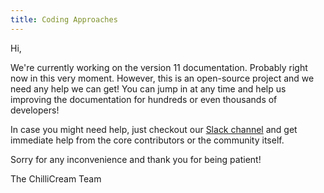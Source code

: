 ```yaml
---
title: Coding Approaches
---
```


Hi,

We're currently working on the version 11 documentation. Probably right now in this very moment. However, this is an open-source project and we need any help we can get! You can jump in at any time and help us improving the documentation for hundreds or even thousands of developers!

In case you might need help, just checkout our [Slack channel](https://join.slack.com/t/hotchocolategraphql/shared_invite/enQtNTA4NjA0ODYwOTQ0LTViMzA2MTM4OWYwYjIxYzViYmM0YmZhYjdiNzBjOTg2ZmU1YmMwNDZiYjUyZWZlMzNiMTk1OWUxNWZhMzQwY2Q) and get immediate help from the core contributors or the community itself.

Sorry for any inconvenience and thank you for being patient!

The ChilliCream Team

<br><br><br><br><br><br><br><br><br><br><br><br><br><br><br><br><br><br><br><br>
